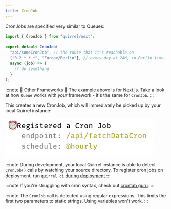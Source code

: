 ```yaml
---
title: CronJob
---
```


CronJobs are specified very similar to Queues:

```ts title="pages/api/someCronJob.ts"
import { CronJob } from "quirrel/next";

export default CronJob(
  "api/someCronJob", // the route that it's reachable on
  ["0 2 * * *", "Europe/Berlin"], // every day at 2AM, in Berlin time. you can also write @weekly or @daily!
  async (job) => {
    // do something
  }
);
```

:::note 🚨 Other Frameworks 🚨
The example above is for Next.js.
Take a look at how `Queue` works with _your_ framework - it's the same for `CronJob`.
:::

This creates a new CronJob, which will immediately be picked up by your local Quirrel instance:

![](./registered-a-cron-job.png)

:::note
During development, your local Quirrel instance is able to detect `CronJob()` calls by watching your source directory.
To register cron jobs on deployment, run `quirrel ci` [during deployment](/deploying)
:::

:::note
If you're struggling with cron syntax, check out [crontab guru](https://crontab.guru/).
:::

:::note
The `CronJob` call is detected using regular expressions.
This limits the first two parameters to static strings.
Using variables won't work.
:::
